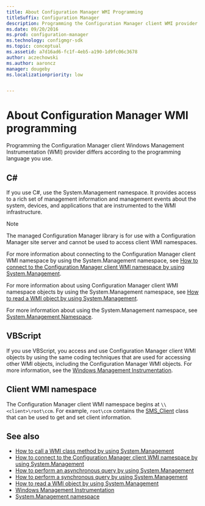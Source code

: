 ```yaml
---
title: About Configuration Manager WMI Programming
titleSuffix: Configuration Manager
description: Programming the Configuration Manager client WMI provider differs according to the programming language you use.
ms.date: 09/20/2016
ms.prod: configuration-manager
ms.technology: configmgr-sdk
ms.topic: conceptual
ms.assetid: a7d16ad6-fc1f-4eb5-a190-1d9fc06c3678
author: aczechowski
ms.author: aaroncz
manager: dougebyms.localizationpriority: low


---
```

# About Configuration Manager WMI programming

Programming the Configuration Manager client Windows Management Instrumentation (WMI) provider differs according to the programming language you use.

## C&#35;

If you use C#, use the System.Management namespace. It provides access to a rich set of management information and management events about the system, devices, and applications that are instrumented to the WMI infrastructure.  

> [!NOTE]
> The managed Configuration Manager library is for use with a Configuration Manager site server and cannot be used to access client WMI namespaces.  

For more information about connecting to the Configuration Manager client WMI namespace by using the System.Management namespace, see [How to connect to the Configuration Manager client WMI namespace by using System.Management](how-to-connect-to-the-client-wmi-namespace.md).

For more information about using Configuration Manager client WMI namespace objects by using the System.Management namespace, see [How to read a WMI object by using System.Management](how-to-read-a-wmi-object-by-using-system.management.md).

For more information about using the System.Management namespace, see [System.Management Namespace](/dotnet/api/system.management).

## VBScript

If you use VBScript, you access and use Configuration Manager client WMI objects by using the same coding techniques that are used for accessing other WMI objects, including the Configuration Manager WMI objects. For more information, see the [Windows Management Instrumentation](/windows/win32/wmisdk/wmi-start-page).

## Client WMI namespace

The Configuration Manager client WMI namespace begins at `\\<client>\root\ccm`. For example, `root\ccm` contains the [SMS_Client](../../../reference/core/clients/client-classes/sms_client-client-wmi-class.md) class that can be used to get and set client information.

## See also

- [How to call a WMI class method by using System.Management](how-to-call-a-wmi-class-method-by-using-system.management.md)
- [How to connect to the Configuration Manager client WMI namespace by using System.Management](how-to-connect-to-the-client-wmi-namespace.md)
- [How to perform an asynchronous query by using System.Management](how-to-perform-an-asynchronous-query-by-using-system.management.md)
- [How to perform a synchronous query by using System.Management](how-to-perform-a-synchronous-query-by-using-system.management.md)
- [How to read a WMI object by using System.Management](how-to-read-a-wmi-object-by-using-system.management.md)
- [Windows Management Instrumentation](/windows/win32/wmisdk/wmi-start-page)
- [System.Management namespace](/dotnet/api/system.management)
